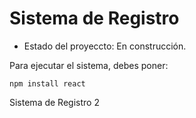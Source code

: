 <h1> Sistema de Registro </h1>

- Estado del proyeccto: En construcción.

Para ejecutar el sistema, debes poner:

```npm install react```

Sistema de Registro 2

